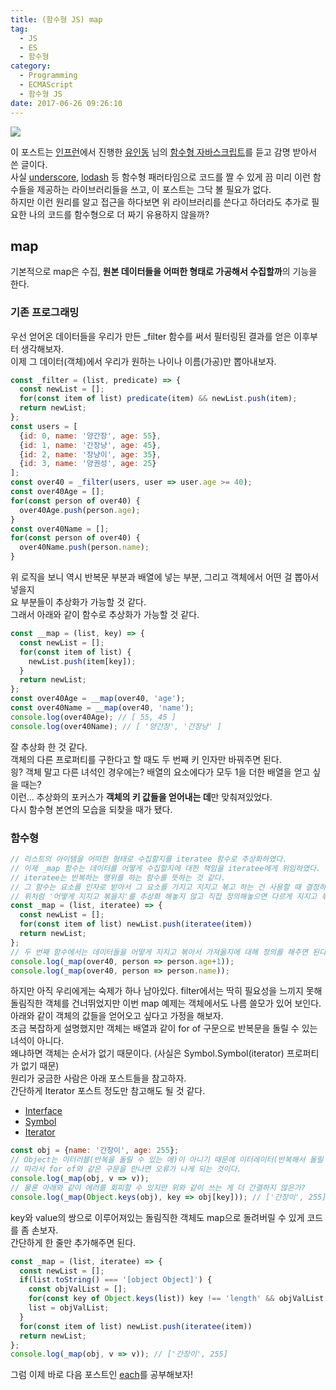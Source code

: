 ```yaml
---
title: (함수형 JS) map
tag:
  - JS
  - ES
  - 함수형
category:
  - Programming
  - ECMAScript
  - 함수형 JS
date: 2017-06-26 09:26:10
---
```


![](thumb.png)

이 포스트는 [인프런](https://www.inflearn.com/)에서 진행한 [유인동](https://www.facebook.com/profile.php?id=100011413063178) 님의 [함수형 자바스크립트](https://www.inflearn.com/course/%ED%95%A8%EC%88%98%ED%98%95-%ED%94%84%EB%A1%9C%EA%B7%B8%EB%9E%98%EB%B0%8D/)를 듣고 감명 받아서 쓴 글이다.  
사실 [underscore](http://underscorejs.org/), [lodash](https://lodash.com/) 등 함수형 패러타임으로 코드를 짤 수 있게 끔
미리 이런 함수들을 제공하는 라이브러리들을 쓰고, 이 포스트는 그닥 볼 필요가 없다.  
하지만 이런 원리를 알고 접근을 하다보면 위 라이브러리를 쓴다고 하더라도 추가로 필요한 나의 코드를 함수형으로 더 짜기 유용하지 않을까?  

## map
기본적으로 map은 수집, **원본 데이터들을 어떠한 형태로 가공해서 수집할까**의 기능을 한다.  

### 기존 프로그래밍
우선 얻어온 데이터들을 우리가 만든 _filter 함수를 써서 필터링된 결과를 얻은 이후부터 생각해보자.  
이제 그 데이터(객체)에서 우리가 원하는 나이나 이름(가공)만 뽑아내보자.  
```javascript
const _filter = (list, predicate) => {
  const newList = [];
  for(const item of list) predicate(item) && newList.push(item);
  return newList;
};
const users = [
  {id: 0, name: '양간장', age: 55},
  {id: 1, name: '간장냥', age: 45},
  {id: 2, name: '장냥이', age: 35},
  {id: 3, name: '양권성', age: 25}  
];
const over40 = _filter(users, user => user.age >= 40);
const over40Age = [];
for(const person of over40) {
  over40Age.push(person.age);
}
const over40Name = [];
for(const person of over40) {
  over40Name.push(person.name);
}
```
위 로직을 보니 역시 반복문 부분과 배열에 넣는 부분, 그리고 객체에서 어떤 걸 뽑아서 넣을지  
요 부분들이 추상화가 가능할 것 같다.  
그래서 아래와 같이 함수로 추상화가 가능할 것 같다.  
```javascript
const __map = (list, key) => {
  const newList = [];
  for(const item of list) {
    newList.push(item[key]);
  }
  return newList;
};
const over40Age = __map(over40, 'age');
const over40Name = __map(over40, 'name');
console.log(over40Age); // [ 55, 45 ]
console.log(over40Name); // [ '양간장', '간장냥' ]
```

잘 추상화 한 것 같다.  
객체의 다른 프로퍼티를 구한다고 할 때도 두 번째 키 인자만 바꿔주면 된다.  
읭? 객체 말고 다른 녀석인 경우에는? 배열의 요소에다가 모두 1을 더한 배열을 얻고 싶을 때는?  
이런... 추상화의 포커스가 **객체의 키 값들을 얻어내는 데**만 맞춰져있었다.  
다시 함수형 본연의 모습을 되찾을 때가 됐다.

### 함수형
```javascript
// 리스트의 아이템을 어떠한 형태로 수집할지를 iteratee 함수로 추상화하였다.
// 이제 _map 함수는 데이터를 어떻게 수집할지에 대한 책임을 iteratee에게 위임하였다.  
// iteratee는 반복하는 행위를 하는 함수를 뜻하는 것 같다.
// 그 함수는 요소를 인자로 받아서 그 요소를 가지고 지지고 볶고 하는 건 사용할 때 결정하면 될 일이다.  
// 위처럼 '어떻게 지지고 볶을지'를 추상화 해놓지 않고 직접 정의해놓으면 다르게 지지고 볶을 때마다 함수를 계속 만들어줘야한다.
const _map = (list, iteratee) => {
  const newList = [];
  for(const item of list) newList.push(iteratee(item))
  return newList;
};
// 두 번째 함수에서는 데이터들을 어떻게 지지고 볶아서 가져올지에 대해 정의를 해주면 된다.
console.log(_map(over40, person => person.age+1));
console.log(_map(over40, person => person.name));
```

하지만 아직 우리에게는 숙제가 하나 남아있다.
filter에서는 딱히 필요성을 느끼지 못해 돌림직한 객체를 건너뛰었지만 이번 map 예제는 객체에서도 나름 쓸모가 있어 보인다.  
아래와 같이 객체의 값들을 얻어오고 싶다고 가정을 해보자.  
조금 복잡하게 설명했지만 객체는 배열과 같이 for of 구문으로 반복문을 돌릴 수 있는 녀석이 아니다.  
왜냐하면 객체는 순서가 없기 때문이다. (사실은 Symbol.Symbol(iterator) 프로퍼티가 없기 때문)  
원리가 궁금한 사람은 아래 포스트들을 참고하자.  
간단하게 Iterator 포스트 정도만 참고해도 될 것 같다.  
* [Interface](/2016/12/25/es6-interface/)  
* [Symbol](/2017/04/16/ES6-Symbol/)  
* [Iterator](/2017/04/22/ES6-Iterator/)
```javascript
const obj = {name: '간장이', age: 255};
// Object는 이터러블(반복을 돌릴 수 있는 애)이 아니기 때문에 이터레이터(반복해서 돌릴 수 있는 녀석)가 아니다.  
// 따라서 for of와 같은 구문을 만나면 오류가 나게 되는 것이다.
console.log(_map(obj, v => v));
// 물론 아래와 같이 에러를 회피할 수 있지만 위와 같이 쓰는 게 더 간결하지 않은가?
console.log(_map(Object.keys(obj), key => obj[key])); // ['간장이', 255]
```

key와 value의 쌍으로 이루어져있는 돌림직한 객체도 map으로 돌려버릴 수 있게 코드를 좀 손보자.  
간단하게 한 줄만 추가해주면 된다.
```javascript
const _map = (list, iteratee) => {
  const newList = [];
  if(list.toString() === '[object Object]') {
    const objValList = [];
    for(const key of Object.keys(list)) key !== 'length' && objValList.push(list[key]);
    list = objValList; 
  }
  for(const item of list) newList.push(iteratee(item))
  return newList;
};
console.log(_map(obj, v => v)); // ['간장이', 255]
```

그럼 이제 바로 다음 포스트인 [each](/2017/06/26/js-func-04-each/)를 공부해보자!  